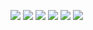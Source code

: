 ![](../../images/2017年01月/GX0104-谈加薪之前要做些什么？.jpg)
![](../../images/2017年01月/GX0104-谈加薪之前要做些什么？2.jpg)
![](../../images/2017年01月/GX0104-谈加薪之前要做些什么？3.jpg)
![](../../images/2017年01月/GX0104-谈加薪之前要做些什么？.jpg)
![](../../images/2017年01月/GX0104-谈加薪之前要做些什么？2.jpg)
![](../../images/2017年01月/GX0104-谈加薪之前要做些什么？3.jpg)
